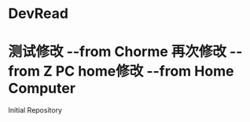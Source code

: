 # DevRead
测试修改 --from Chorme
再次修改 --from Z PC
home修改 --from Home Computer
=======
Initial Repository
